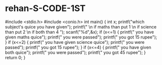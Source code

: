 # rehan-S-CODE-1ST
#include <stdio.h>
#include <conio.h>
int main()
{
    int x;
    printf("which subject's quice you have given");
    printf(" \n if maths than put 1 \n if science than put 2 \n if both than 4 ");
    scanf("%d",&x);
    if (x<=1) 
    {
        printf("  you have given maths quice");
        printf(" you were passed");
        printf(" you got 15 rupee");
    }
    if (x<=2)
    {
        printf(" you have given science quice");
        printf(" you were passed");
        printf(" you got 15 rupee");
    }
    if (x<=4)
    {
    printf(" you have given both quice");
        printf(" you were passed");
        printf(" you got 45 rupee");
    }
    return 0;
}
